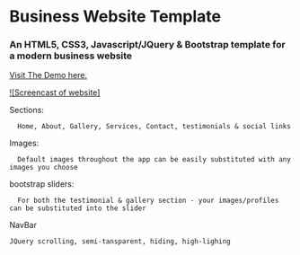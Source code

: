 # Business Website Template

### An HTML5, CSS3, Javascript/JQuery &amp; Bootstrap template for a modern business website

[Visit The Demo here.](http://business-website-template.herokuapp.com/index.html/)


[![Screencast of website]](https://youtu.be/G5oYp2Tv0sU)



Sections:
```
  Home, About, Gallery, Services, Contact, testimonials & social links
```

Images:
```
  Default images throughout the app can be easily substituted with any images you choose 
```

bootstrap sliders:
```
  For both the testimonial & gallery section - your images/profiles can be substituted into the slider
```

NavBar
```
JQuery scrolling, semi-tansparent, hiding, high-lighing
```
